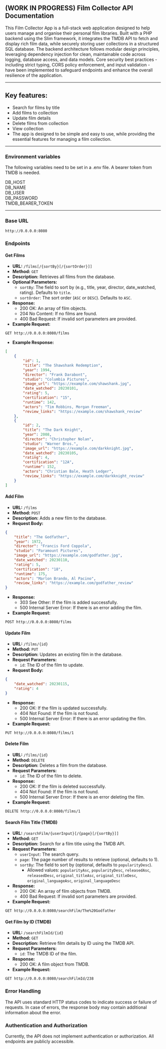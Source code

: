 ## (WORK IN PROGRESS) Film Collector API Documentation

This Film Collector App is a full-stack web application designed to help users manage and organise their personal film libraries. Built with a PHP backend using the Slim framework, it integrates the TMDB API to fetch and display rich film data, while securely storing user collections in a structured SQL database. The backend architecture follows modular design principles, leveraging dependency injection for clean, maintainable code across logging, database access, and data models. Core security best practices - including strict typing, CORS policy enforcement, and input validation - have been implemented to safeguard endpoints and enhance the overall resilience of the application.

---

## Key features:

- Search for films by title
- Add films to collection
- Update film details
- Delete films from collection
- View collection
- The app is designed to be simple and easy to use, while providing the essential features for managing a film collection.

---

### Environment variables

The following variables need to be set in a .env file. A bearer token from TMDB is needed.

DB_HOST  
DB_NAME  
DB_USER  
DB_PASSWORD  
TMDB_BEARER_TOKEN

---

### Base URL

```
http://0.0.0.0:8080
```

### Endpoints

#### Get Films

* **URL:** `/films[/{sortBy}[/{sortOrder}]]`
* **Method:** `GET`
* **Description:** Retrieves all films from the database.
* **Optional Parameters:**
  * `sortBy`: The field to sort by (e.g., title, year, director, date_watched, rating). Defaults to `title`.
  * `sortOrder`: The sort order (`ASC` or `DESC`). Defaults to `ASC`.
* **Response:**
  * 200 OK: An array of film objects.
  * 204 No Content: If no films are found.
  * 400 Bad Request: If invalid sort parameters are provided.
* **Example Request:**
```
GET http://0.0.0.0:8080/films
```
* **Example Response:**
```json
[
    {
        "id": 1,
        "title": "The Shawshank Redemption",
        "year": 1994,
        "director": "Frank Darabont",
        "studio": "Columbia Pictures",
        "image_url": "https://example.com/shawshank.jpg",
        "date_watched": 20230101,
        "rating": 5,
        "certification": "15",
        "runtime": 142,
        "actors": "Tim Robbins, Morgan Freeman",
        "review_links": "https://example.com/shawshank_review"
    },
    {
        "id": 2,
        "title": "The Dark Knight",
        "year": 2008,
        "director": "Christopher Nolan",
        "studio": "Warner Bros.",
        "image_url": "https://example.com/darkknight.jpg",
        "date_watched": 20230105,
        "rating": 4,
        "certification": "12A",
        "runtime": 152,
        "actors": "Christian Bale, Heath Ledger",
        "review_links": "https://example.com/darkknight_review"
    }
]
```

#### Add Film

* **URL:** `/films`
* **Method:** `POST`
* **Description:** Adds a new film to the database.
* **Request Body:**
```json
{
    "title": "The Godfather",
    "year": 1972,
    "director": "Francis Ford Coppola",
    "studio": "Paramount Pictures",
    "image_url": "https://example.com/godfather.jpg",
    "date_watched": 20230110,
    "rating": 5,
    "certification": "18",
    "runtime": 175,
    "actors": "Marlon Brando, Al Pacino",
    "review_links": "https://example.com/godfather_review"
}
```
* **Response:**
  * 303 See Other: If the film is added successfully.
  * 500 Internal Server Error: If there is an error adding the film.
* **Example Request:**
```
POST http://0.0.0.0:8080/films
```

#### Update Film

* **URL:** `/films/{id}`
* **Method:** `PUT`
* **Description:** Updates an existing film in the database.
* **Request Parameters:**
  * `id`: The ID of the film to update.
* **Request Body:**
```json
{
    "date_watched": 20230115,
    "rating": 4
}
```
* **Response:**
  * 200 OK: If the film is updated successfully.
  * 404 Not Found: If the film is not found.
  * 500 Internal Server Error: If there is an error updating the film.
* **Example Request:**
```
PUT http://0.0.0.0:8080/films/1
```

#### Delete Film

* **URL:** `/films/{id}`
* **Method:** `DELETE`
* **Description:** Deletes a film from the database.
* **Request Parameters:**
  * `id`: The ID of the film to delete.
* **Response:**
  * 200 OK: If the film is deleted successfully.
  * 404 Not Found: If the film is not found.
  * 500 Internal Server Error: If there is an error deleting the film.
* **Example Request:**
```
DELETE http://0.0.0.0:8080/films/1
```

#### Search Film Title (TMDB)

* **URL:** `/searchFilm/{userInput}[/{page}[/{sortBy}]]`
* **Method:** `GET`
* **Description:** Search for a film title using the TMDB API.
* **Request Parameters:**
  * `userInput`: The search query.
  * `page`: The page number of results to retrieve (optional, defaults to 1).
  * `sortBy`: The field to sort by (optional, defaults to `popularityDesc`).
    * Allowed values: `popularityAsc`, `popularityDesc`, `releasedAsc`, `releasedDesc`, `original_titleAsc`, `original_titleDesc`, `original_languageAsc`, `original_languageDesc`
* **Response:**
  * 200 OK: An array of film objects from TMDB.
  * 400 Bad Request: If invalid sort parameters are provided.
* **Example Request:**
```
GET http://0.0.0.0:8080/searchFilm/The%20Godfather
```

#### Get Film by ID (TMDB)

* **URL:** `/searchFilmId/{id}`
* **Method:** `GET`
* **Description:** Retrieve film details by ID using the TMDB API.
* **Request Parameters:**
  * `id`: The TMDB ID of the film.
* **Response:**
  * 200 OK: A film object from TMDB.
* **Example Request:**
```
GET http://0.0.0.0:8080/searchFilmId/238
```

### Error Handling

The API uses standard HTTP status codes to indicate success or failure of requests. In case of errors, the response body may contain additional information about the error.

### Authentication and Authorization

Currently, the API does not implement authentication or authorization. All endpoints are publicly accessible.

